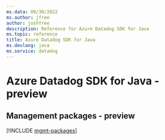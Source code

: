 ```yaml
---
ms.data: 09/30/2022
ms.author: jfree
author: joshfree
description: Reference for Azure Datadog SDK for Java
ms.topic: reference
title: Azure Datadog SDK for Java
ms.devlang: java
ms.service: datadog
---
```

# Azure Datadog SDK for Java - preview

## Management packages - preview
[!INCLUDE [mgmt-packages](datadog-mgmt-index.md)]